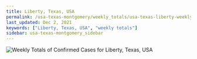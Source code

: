 ```yaml
---
title: Liberty, Texas, USA
permalink: /usa-texas-montgomery/weekly_totals/usa-texas-liberty-weekly_totals.html
last_updated: Dec 2, 2021
keywords: ["Liberty, Texas, USA", "weekly totals"]
sidebar: usa-texas-montgomery_sidebar
---
```


![Weekly Totals of Confirmed Cases for Liberty, Texas, USA](/covid_tracker/images/graphs/usa-texas-liberty-weekly_totals_graph.png)

